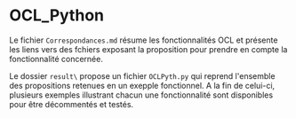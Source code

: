 # OCL_Python

Le fichier `Correspondances.md` résume les fonctionnalités OCL et présente les liens vers des fchiers exposant la proposition pour prendre en compte la fonctionnalité concernée.

Le dossier `result\` propose un fichier `OCLPyth.py` qui reprend l'ensemble des propositions retenues en un exepple fonctionnel.
A la fin de celui-ci, plusieurs exemples illustrant chacun une fonctionnalité sont disponibles pour être décommentés et testés.
